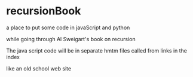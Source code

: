 # recursionBook

a place to put some code in javaScript and python

while going through Al Sweigart's book on recursion

The java script code will be in separate hmtm files called from links in the index

like an old school web site

